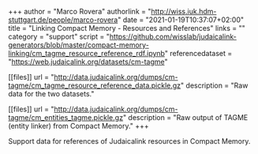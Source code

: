 +++
author = "Marco Rovera"
authorlink = "http://wiss.iuk.hdm-stuttgart.de/people/marco-rovera"
date = "2021-01-19T10:37:07+02:00"
title = "Linking Compact Memory - Resources and References"
links = "" 
category = "support"
script = "https://github.com/wisslab/judaicalink-generators/blob/master/compact-memory-linking/cm_tagme_resource_reference_rdf.ipynb" 
referencedataset = "https://web.judaicalink.org/datasets/cm-tagme"

[[files]]
	url = "http://data.judaicalink.org/dumps/cm-tagme/cm_tagme_resource_reference_data.pickle.gz"
	description = "Raw data for the two datasets."
    
[[files]]
	url = "http://data.judaicalink.org/dumps/cm-tagme/cm_entities_tagme.pickle.gz"
	description = "Raw output of TAGME (entity linker) from Compact Memory."
+++

Support data for references of Judaicalink resources in Compact Memory.

<!--more-->